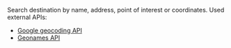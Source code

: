 Search destination by name, address, point of interest or coordinates.
Used external APIs:
  - [Google geocoding API](https://developers.google.com/maps/documentation/geocoding)
  - [Geonames API](http://www.geonames.org/export)
